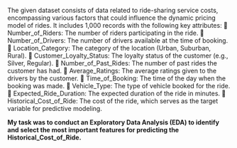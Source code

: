 The given dataset consists of data related to ride-sharing service costs, encompassing various
factors that could influence the dynamic pricing model of rides. It includes 1,000 records with
the following key attributes:
 Number_of_Riders: The number of riders participating in the ride.
 Number_of_Drivers: The number of drivers available at the time of booking.
 Location_Category: The category of the location (Urban, Suburban, Rural).
 Customer_Loyalty_Status: The loyalty status of the customer (e.g., Silver, Regular).
 Number_of_Past_Rides: The number of past rides the customer has had.
 Average_Ratings: The average ratings given to the drivers by the customer.
 Time_of_Booking: The time of the day when the booking was made.
 Vehicle_Type: The type of vehicle booked for the ride.
 Expected_Ride_Duration: The expected duration of the ride in minutes.
 Historical_Cost_of_Ride: The cost of the ride, which serves as the target variable for
predictive modeling.

**My task was to conduct an Exploratory Data Analysis (EDA) to identify and select the most
important features for predicting the Historical_Cost_of_Ride.**
